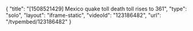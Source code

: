{
    "title": "[1508521429] Mexico quake toll death toll rises to 361",
    "type": "solo",
    "layout": "iframe-static",
    "videoId": "123186482",
    "url": "\/tvpembed\/123186482"
}